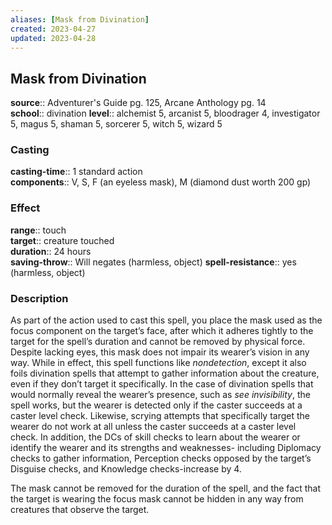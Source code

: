 ```yaml
---
aliases: [Mask from Divination]
created: 2023-04-27
updated: 2023-04-28
---
```


## Mask from Divination

**source**:: Adventurer's Guide pg. 125, Arcane Anthology pg. 14  
**school**:: divination
**level**:: alchemist 5, arcanist 5, bloodrager 4, investigator 5, magus 5, shaman 5, sorcerer 5, witch 5, wizard 5

### Casting

**casting-time**:: 1 standard action  
**components**:: V, S, F (an eyeless mask), M (diamond dust worth 200 gp)

### Effect

**range**:: touch  
**target**:: creature touched  
**duration**:: 24 hours  
**saving-throw**:: Will negates (harmless, object)
**spell-resistance**:: yes (harmless, object)

### Description

As part of the action used to cast this spell, you place the mask used as the focus component on the target’s face, after which it adheres tightly to the target for the spell’s duration and cannot be removed by physical force. Despite lacking eyes, this mask does not impair its wearer’s vision in any way. While in effect, this spell functions like *nondetection*, except it also foils divination spells that attempt to gather information about the creature, even if they don’t target it specifically. In the case of divination spells that would normally reveal the wearer’s presence, such as *see invisibility*, the spell works, but the wearer is detected only if the caster succeeds at a caster level check. Likewise, scrying attempts that specifically target the wearer do not work at all unless the caster succeeds at a caster level check. In addition, the DCs of skill checks to learn about the wearer or identify the wearer and its strengths and weaknesses- including Diplomacy checks to gather information, Perception checks opposed by the target’s Disguise checks, and Knowledge checks-increase by 4.  
  
The mask cannot be removed for the duration of the spell, and the fact that the target is wearing the focus mask cannot be hidden in any way from creatures that observe the target.
